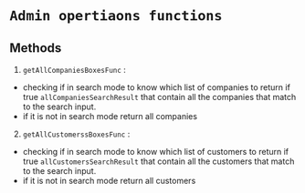 # `Admin opertiaons functions`

## Methods

1. `getAllCompaniesBoxesFunc` :

- checking if in search mode to know which list of companies to return if true `allCompaniesSearchResult` that contain all the companies that match to the search input.
- if it is not in search mode return all companies

2. `getAllCustomerssBoxesFunc` :

- checking if in search mode to know which list of customers to return if true `allCustomersSearchResult` that contain all the customers that match to the search input.
- if it is not in search mode return all customers
